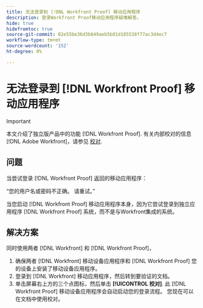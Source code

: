 ```yaml
---
title: 无法登录到 [!DNL Workfront Proof] 移动应用程序
description: 登录Workfront Proof移动应用程序疑难解答。
hide: true
hidefromtoc: true
source-git-commit: 02e55be36d3b649aeb5b81d185538f77ac3d4ec7
workflow-type: tm+mt
source-wordcount: '152'
ht-degree: 0%

---
```


# 无法登录到 [!DNL Workfront Proof] 移动应用程序

>[!IMPORTANT]
>
>本文介绍了独立版产品中的功能 [!DNL Workfront Proof]. 有关内部校对的信息 [!DNL Adobe Workfront]，请参见 [校对](../../../review-and-approve-work/proofing/proofing.md).

## 问题

当尝试登录 [!DNL Workfront Proof] 返回的移动应用程序：

“您的用户名或密码不正确。 请重试。”

当您启动 [!DNL Workfront Proof] 移动应用程序本身，因为它尝试登录到独立应用程序 [!DNL Workfront Proof] 系统，而不是与Workfront集成的系统。

## 解决方案

同时使用两者 [!DNL Workfront] 和 [!DNL Workfront Proof]，

1. 确保两者 [!DNL Workfront] 移动设备应用程序和 [!DNL Workfront Proof] 您的设备上安装了移动设备应用程序。
1. 登录到 [!DNL Workfront] 移动应用程序，然后转到要验证的文档。
1. 单击屏幕右上方的三个点图标，然后单击 **[!UICONTROL 校对]**.
此 [!DNL Workfront Proof] 移动设备应用程序会自动启动您的登录流程。
您现在可以在文档中使用校对。
